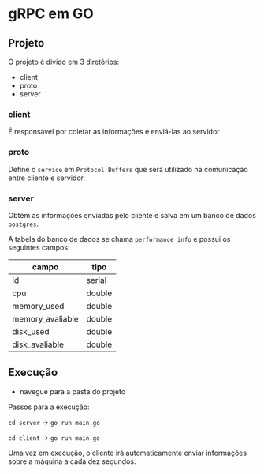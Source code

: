 # gRPC em GO

## Projeto

O projeto é divido em 3 diretórios:
- client
- proto
- server

### client
É responsável por coletar as informações e enviá-las ao servidor

### proto
Define o `service` em `Protocol Buffers` que será utilizado na comunicação entre cliente e servidor.

### server
Obtém as informações enviadas pelo cliente e salva em um banco de dados `postgres`.

A tabela do banco de dados se chama `performance_info` e possui os seguintes campos:

| campo            | tipo   |
|------------------|--------|
| id               | serial |
| cpu              | double |
| memory_used      | double |
| memory_avaliable | double |
| disk_used        | double |
| disk_avaliable   | double |

## Execução
* navegue para a pasta do projeto

Passos para a execução:

`cd server` -> `go run main.go`  

`cd client` -> `go run main.go`

Uma vez em execução, o cliente irá automaticamente enviar informações sobre a máquina a cada dez segundos. 
